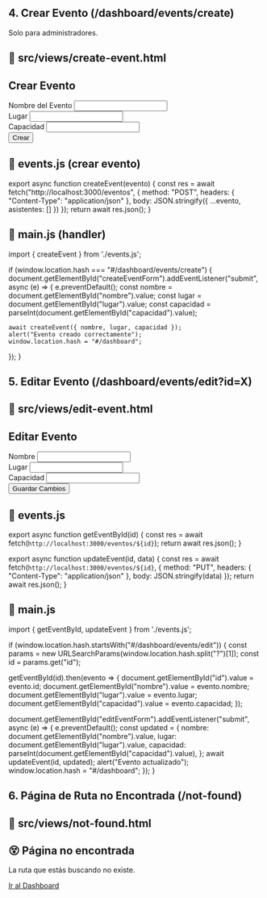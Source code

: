 ## 4. Crear Evento (/dashboard/events/create)
Solo para administradores.

🔸 src/views/create-event.html
----------------------------------
<div class="container mt-5">
  <h2>Crear Evento</h2>
  <form id="createEventForm">
    <div class="mb-3">
      <label class="form-label">Nombre del Evento</label>
      <input type="text" class="form-control" id="nombre" required />
    </div>
    <div class="mb-3">
      <label class="form-label">Lugar</label>
      <input type="text" class="form-control" id="lugar" required />
    </div>
    <div class="mb-3">
      <label class="form-label">Capacidad</label>
      <input type="number" class="form-control" id="capacidad" required />
    </div>
    <button type="submit" class="btn btn-success">Crear</button>
  </form>
</div>

🔸 events.js (crear evento)
----------------------------------
export async function createEvent(evento) {
  const res = await fetch("http://localhost:3000/eventos", {
    method: "POST",
    headers: { "Content-Type": "application/json" },
    body: JSON.stringify({ ...evento, asistentes: [] })
  });
  return await res.json();
}

🔸 main.js (handler)
----------------------------------
import { createEvent } from './events.js';

if (window.location.hash === "#/dashboard/events/create") {
  document.getElementById("createEventForm").addEventListener("submit", async (e) => {
    e.preventDefault();
    const nombre = document.getElementById("nombre").value;
    const lugar = document.getElementById("lugar").value;
    const capacidad = parseInt(document.getElementById("capacidad").value);

    await createEvent({ nombre, lugar, capacidad });
    alert("Evento creado correctamente");
    window.location.hash = "#/dashboard";
  });
}


## 5. Editar Evento (/dashboard/events/edit?id=X)

🔸 src/views/edit-event.html
----------------------------------
<div class="container mt-5">
  <h2>Editar Evento</h2>
  <form id="editEventForm">
    <input type="hidden" id="id" />
    <div class="mb-3">
      <label class="form-label">Nombre</label>
      <input type="text" class="form-control" id="nombre" required />
    </div>
    <div class="mb-3">
      <label class="form-label">Lugar</label>
      <input type="text" class="form-control" id="lugar" required />
    </div>
    <div class="mb-3">
      <label class="form-label">Capacidad</label>
      <input type="number" class="form-control" id="capacidad" required />
    </div>
    <button type="submit" class="btn btn-warning">Guardar Cambios</button>
  </form>
</div>

🔸 events.js
----------------------------------
export async function getEventById(id) {
  const res = await fetch(`http://localhost:3000/eventos/${id}`);
  return await res.json();
}

export async function updateEvent(id, data) {
  const res = await fetch(`http://localhost:3000/eventos/${id}`, {
    method: "PUT",
    headers: { "Content-Type": "application/json" },
    body: JSON.stringify(data)
  });
  return await res.json();
}

🔸 main.js
----------------------------------
import { getEventById, updateEvent } from './events.js';

if (window.location.hash.startsWith("#/dashboard/events/edit")) {
  const params = new URLSearchParams(window.location.hash.split("?")[1]);
  const id = params.get("id");

  getEventById(id).then(evento => {
    document.getElementById("id").value = evento.id;
    document.getElementById("nombre").value = evento.nombre;
    document.getElementById("lugar").value = evento.lugar;
    document.getElementById("capacidad").value = evento.capacidad;
  });

  document.getElementById("editEventForm").addEventListener("submit", async (e) => {
    e.preventDefault();
    const updated = {
      nombre: document.getElementById("nombre").value,
      lugar: document.getElementById("lugar").value,
      capacidad: parseInt(document.getElementById("capacidad").value),
    };
    await updateEvent(id, updated);
    alert("Evento actualizado");
    window.location.hash = "#/dashboard";
  });
}


## 6. Página de Ruta no Encontrada (/not-found)

🔸 src/views/not-found.html
----------------------------------
<div class="container mt-5 text-center">
  <h2>😵 Página no encontrada</h2>
  <p>La ruta que estás buscando no existe.</p>
  <a href="#/dashboard" class="btn btn-primary">Ir al Dashboard</a>
</div>
